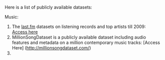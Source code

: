 Here is a list of publicly available datasets:

Music: 
  1) The [last.fm](last.fm) datasets on listening records and top artists till 2009: [Access here](http://ocelma.net/MusicRecommendationDataset/index.html) 
  2) MillionSongDataset is a publicly available dataset including audio features and metadata on a million contemporary music tracks: [Access Here] (http://millionsongdataset.com/)
  3) 
  
